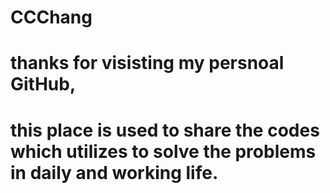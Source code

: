 # CCChang
# thanks for visisting my persnoal GitHub, 
# this place is used to share the codes which utilizes to solve the problems in daily and working life.
